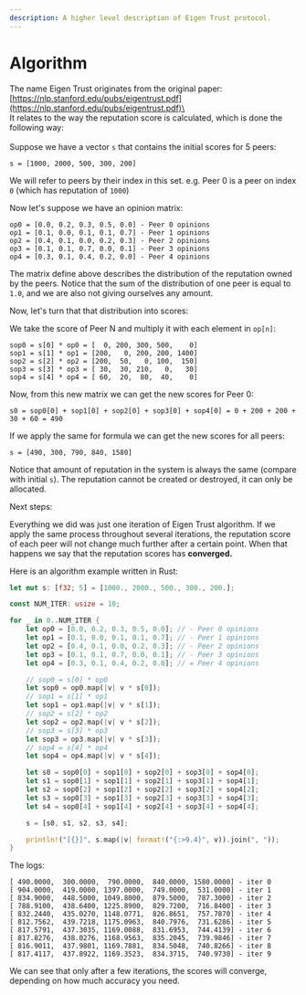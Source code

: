```yaml
---
description: A higher level description of Eigen Trust protocol.
---
```


# Algorithm

The name Eigen Trust originates from the original paper: [https://nlp.stanford.edu/pubs/eigentrust.pdf](https://nlp.stanford.edu/pubs/eigentrust.pdf)\
\
It relates to the way the reputation score is calculated, which is done the following way:\
\
Suppose we have a vector `s` that contains the initial scores for 5 peers:

```
s = [1000, 2000, 500, 300, 200]
```

We will refer to peers by their index in this set. e.g. Peer 0 is a peer on index `0` (which has reputation of `1000`)

Now let's suppose we have an opinion matrix:

```
op0 = [0.0, 0.2, 0.3, 0.5, 0.0] - Peer 0 opinions
op1 = [0.1, 0.0, 0.1, 0.1, 0.7] - Peer 1 opinions
op2 = [0.4, 0.1, 0.0, 0.2, 0.3] - Peer 2 opinions
op3 = [0.1, 0.1, 0.7, 0.0, 0.1] - Peer 3 opinions
op4 = [0.3, 0.1, 0.4, 0.2, 0.0] - Peer 4 opinions
```

The matrix define above describes the distribution of the reputation owned by the peers. Notice that the sum of the distribution of one peer is equal to `1.0`, and we are also not giving ourselves any amount.

Now, let's turn that that distribution into scores:

We take the score of Peer N and multiply it with each element in `op[n]`:

```
sop0 = s[0] * op0 = [  0, 200, 300, 500,    0]
sop1 = s[1] * op1 = [200,   0, 200, 200, 1400]
sop2 = s[2] * op2 = [200,  50,   0, 100,  150]
sop3 = s[3] * op3 = [ 30,  30, 210,   0,   30]
sop4 = s[4] * op4 = [ 60,  20,  80,  40,    0]
```

Now, from this new matrix we can get the new scores for Peer 0:

```
s0 = sop0[0] + sop1[0] + sop2[0] + sop3[0] + sop4[0] = 0 + 200 + 200 + 30 + 60 = 490
```

If we apply the same for formula we can get the new scores for all peers:

```
s = [490, 300, 790, 840, 1580]
```

Notice that amount of reputation in the system is always the same (compare with initial `s`). The reputation cannot be created or destroyed, it can only be allocated.

Next steps:

Everything we did was just one iteration of Eigen Trust algorithm. If we apply the same process throughout several iterations, the reputation score of each peer will not change much further after a certain point. When that happens we say that the reputation scores has **converged.**

Here is an algorithm example written in Rust:

```rust
let mut s: [f32; 5] = [1000., 2000., 500., 300., 200.];

const NUM_ITER: usize = 10;

for _ in 0..NUM_ITER {
	let op0 = [0.0, 0.2, 0.3, 0.5, 0.0]; // - Peer 0 opinions
	let op1 = [0.1, 0.0, 0.1, 0.1, 0.7]; // - Peer 1 opinions
	let op2 = [0.4, 0.1, 0.0, 0.2, 0.3]; // - Peer 2 opinions
	let op3 = [0.1, 0.1, 0.7, 0.0, 0.1]; // - Peer 3 opinions
	let op4 = [0.3, 0.1, 0.4, 0.2, 0.0]; // = Peer 4 opinions

	// sop0 = s[0] * op0
	let sop0 = op0.map(|v| v * s[0]);
	// sop1 = s[1] * op1
	let sop1 = op1.map(|v| v * s[1]);
	// sop2 = s[2] * op2
	let sop2 = op2.map(|v| v * s[2]);
	// sop3 = s[3] * op3
	let sop3 = op3.map(|v| v * s[3]);
	// sop4 = s[4] * op4
	let sop4 = op4.map(|v| v * s[4]);

	let s0 = sop0[0] + sop1[0] + sop2[0] + sop3[0] + sop4[0];
	let s1 = sop0[1] + sop1[1] + sop2[1] + sop3[1] + sop4[1];
	let s2 = sop0[2] + sop1[2] + sop2[2] + sop3[2] + sop4[2];
	let s3 = sop0[3] + sop1[3] + sop2[3] + sop3[3] + sop4[3];
	let s4 = sop0[4] + sop1[4] + sop2[4] + sop3[4] + sop4[4];

	s = [s0, s1, s2, s3, s4];

	println!("[{}]", s.map(|v| format!("{:>9.4}", v)).join(", "));
}
```

The logs:

```
[ 490.0000,  300.0000,  790.0000,  840.0000, 1580.0000] - iter 0
[ 904.0000,  419.0000, 1397.0000,  749.0000,  531.0000] - iter 1
[ 834.9000,  448.5000, 1049.8000,  879.5000,  787.3000] - iter 2
[ 788.9100,  438.6400, 1225.8900,  829.7200,  716.8400] - iter 3
[ 832.2440,  435.0270, 1148.0771,  826.8651,  757.7870] - iter 4
[ 812.7562,  439.7218, 1175.0963,  840.7976,  731.6286] - iter 5
[ 817.5791,  437.3035, 1169.0088,  831.6953,  744.4139] - iter 6
[ 817.8276,  438.0276, 1168.9563,  835.2045,  739.9846] - iter 7
[ 816.9011,  437.9801, 1169.7881,  834.5048,  740.8266] - iter 8
[ 817.4117,  437.8922, 1169.3523,  834.3715,  740.9730] - iter 9
```

We can see that only after a few iterations, the scores will converge, depending on how much accuracy you need.
